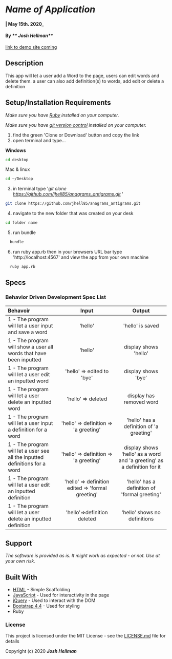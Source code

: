 # _Name of Application_

#### | May 15th. 2020_

#### By _** Josh Hellman**_
[link to demo site coming](#)

## Description

This app will let a user add a Word to the page, users can edit words and delete them. a user can also add definition(s) to words, add edit or delete a definition  
 
## Setup/Installation Requirements

_Make sure you have [Ruby](https://www.ruby-lang.org/en/documentation/installation) installed on your computer._

_Make sure you have [git version control](https://git-scm.com/downloads) installed on your computer._


1. find the green 'Clone or Download' button and copy the link
2. open terminal and type...

**Windows**
```sh 
cd desktop
```

 Mac & linux 
 ```sh
 cd ~/Desktop
 ```

 3. in terminal type '_git clone https://github.com/jhell85/anagrams_antigrams.git_ '

```sh
git clone https://github.com/jhell85/anagrams_antigrams.git
```

4. navigate to the new folder that was created on your desk
```sh
cd folder name
```

5. run bundle 

```sh
  bundle
```

6. run ruby app.rb then in your browsers URL bar type 'http://localhost:4567' and view the app from your own machine

```sh
  ruby app.rb
```


## Specs
### Behavior Driven Development Spec List

Behavoir | Input | Output
:---------|:------:|:------:
|1 - The program will let a user  input and save a word | 'hello' | 'hello' is saved |
|1 - The program will show a user all words that have been inputted | 'hello' | display shows 'hello' |
|1 - The program will let a user edit an inputted word | 'hello' => edited to 'bye' | display shows 'bye' |
|1 - The program will let a user delete an inputted word | 'hello' => deleted  | display has removed word |
|1 - The program will let a user input a definition for a word | 'hello' => definition => 'a greeting' | 'hello' has a definition of 'a greeting' |
|1 - The program will let a user see all the inputted definitions for a word | 'hello' => definition => 'a greeting' | display shows 'hello' as a word and 'a greeting' as a definition for it|
|1 - The program will let a user edit an inputted definition | 'hello' => definition edited => 'formal greeting'  | 'hello' has a definition of 'formal greeting' |
|1 - The program will let a user delete an inputted definition| 'hello'=>definition deleted | 'hello' shows no definitions |


## Support 

_The software is provided as is. It might work as expected - or not. Use at your own risk._


## Built With

* [HTML](https://developer.mozilla.org/en-US/docs/Web/HTML) - Simple Scaffolding
* [JavaScript](https://developer.mozilla.org/en-US/docs/Web/JavaScript) - Used for interactivity in the page
* [jQuery](https://jquery.com/) - Used to interact with the DOM
* [Bootstrap 4.4](https://getbootstrap.com/) - Used for styling
* Ruby 


### License

This project is licensed under the MIT License - see the [LICENSE.md](LICENSE.md) file for details

Copyright (c) 2020 **_Josh Hellman_**